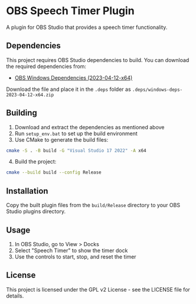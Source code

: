 # OBS Speech Timer Plugin

A plugin for OBS Studio that provides a speech timer functionality.

## Dependencies

This project requires OBS Studio dependencies to build. You can download the required dependencies from:

- [OBS Windows Dependencies (2023-04-12-x64)](https://obsproject.com/downloads/dependencies2019.zip)

Download the file and place it in the `.deps` folder as `.deps/windows-deps-2023-04-12-x64.zip`

## Building

1. Download and extract the dependencies as mentioned above
2. Run `setup_env.bat` to set up the build environment
3. Use CMake to generate the build files:
```bash
cmake -S . -B build -G "Visual Studio 17 2022" -A x64
```
4. Build the project:
```bash
cmake --build build --config Release
```

## Installation

Copy the built plugin files from the `build/Release` directory to your OBS Studio plugins directory.

## Usage

1. In OBS Studio, go to View > Docks
2. Select "Speech Timer" to show the timer dock
3. Use the controls to start, stop, and reset the timer

## License

This project is licensed under the GPL v2 License - see the LICENSE file for details. 